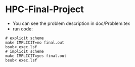 # HPC-Final-Project

- You can see the problem description in  doc/Problem.tex
- run code:
```shell
# explicit scheme
make IMPLICIT=no final.out
bsub< exec.lsf
# implicit scheme
make IMPLICIT=yes final.out
bsub< exec.lsf
```

